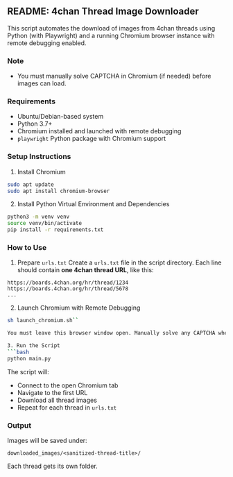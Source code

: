 ## README: 4chan Thread Image Downloader

This script automates the download of images from 4chan threads using Python (with Playwright) and a running Chromium browser instance with remote debugging enabled.

### Note
- You must manually solve CAPTCHA in Chromium (if needed) before images can load.

### Requirements
- Ubuntu/Debian-based system
- Python 3.7+
- Chromium installed and launched with remote debugging
- `playwright` Python package with Chromium support

### Setup Instructions

1. Install Chromium
```bash
sudo apt update
sudo apt install chromium-browser
```

2. Install Python Virtual Environment and Dependencies
```bash
python3 -m venv venv
source venv/bin/activate
pip install -r requirements.txt
```

### How to Use

1. Prepare `urls.txt`
Create a `urls.txt` file in the script directory. Each line should contain **one 4chan thread URL**, like this:

```
https://boards.4chan.org/hr/thread/1234
https://boards.4chan.org/hr/thread/5678
...
```

2. Launch Chromium with Remote Debugging
```bash
sh launch_chromium.sh``

You must leave this browser window open. Manually solve any CAPTCHA when prompted.

3. Run the Script
```bash
python main.py
```

The script will:
- Connect to the open Chromium tab
- Navigate to the first URL
- Download all thread images
- Repeat for each thread in `urls.txt`

### Output

Images will be saved under:
```
downloaded_images/<sanitized-thread-title>/
```

Each thread gets its own folder.
